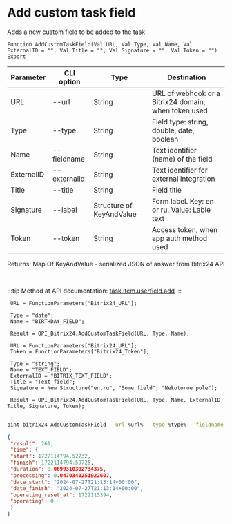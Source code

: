 ﻿---
sidebar_position: 2
---

# Add custom task field
 Adds a new custom field to be added to the task



`Function AddCustomTaskField(Val URL, Val Type, Val Name, Val ExternalID = "", Val Title = "", Val Signature = "", Val Token = "") Export`

 | Parameter | CLI option | Type | Destination |
 |-|-|-|-|
 | URL | --url | String | URL of webhook or a Bitrix24 domain, when token used |
 | Type | --type | String | Field type: string, double, date, boolean |
 | Name | --fieldname | String | Text identifier (name) of the field |
 | ExternalID | --externalid | String | Text identifier for external integration |
 | Title | --title | String | Field title |
 | Signature | --label | Structure of KeyAndValue | Form label. Key: en or ru, Value: Lable text |
 | Token | --token | String | Access token, when app auth method used |

 
 Returns: Map Of KeyAndValue - serialized JSON of answer from Bitrix24 API

<br/>

:::tip
Method at API documentation: [task.item.userfield.add](https://dev.1c-bitrix.ru/rest_help/tasks/task/userfield/add.php)
:::
<br/>


```bsl title="Code example"
 URL = FunctionParameters["Bitrix24_URL"];
 
 Type = "date";
 Name = "BIRTHDAY_FIELD";
 
 Result = OPI_Bitrix24.AddCustomTaskField(URL, Type, Name);
 
 URL = FunctionParameters["Bitrix24_URL"];
 Token = FunctionParameters["Bitrix24_Token"];
 
 Type = "string";
 Name = "TEXT_FIELD";
 ExternalID = "BITRIX_TEXT_FIELD";
 Title = "Text field";
 Signature = New Structure("en,ru", "Some field", "Nekotoroe pole");
 
 Result = OPI_Bitrix24.AddCustomTaskField(URL, Type, Name, ExternalID, Title, Signature, Token);
```
	


```sh title="CLI command example"
 
oint bitrix24 AddCustomTaskField --url %url% --type %type% --fieldname %fieldname% --externalid %externalid% --title %title% --label %label% --token %token%

```

```json title="Result"
{
 "result": 261,
 "time": {
 "start": 1722114794.52732,
 "finish": 1722114794.59725,
 "duration": 0.0699310302734375,
 "processing": 0.0470340251922607,
 "date_start": "2024-07-27T21:13:14+00:00",
 "date_finish": "2024-07-27T21:13:14+00:00",
 "operating_reset_at": 1722115394,
 "operating": 0
 }
}
```
